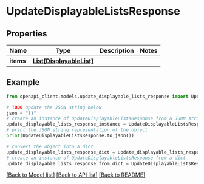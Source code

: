 # UpdateDisplayableListsResponse


## Properties

Name | Type | Description | Notes
------------ | ------------- | ------------- | -------------
**items** | [**List[DisplayableList]**](DisplayableList.md) |  | 

## Example

```python
from openapi_client.models.update_displayable_lists_response import UpdateDisplayableListsResponse

# TODO update the JSON string below
json = "{}"
# create an instance of UpdateDisplayableListsResponse from a JSON string
update_displayable_lists_response_instance = UpdateDisplayableListsResponse.from_json(json)
# print the JSON string representation of the object
print(UpdateDisplayableListsResponse.to_json())

# convert the object into a dict
update_displayable_lists_response_dict = update_displayable_lists_response_instance.to_dict()
# create an instance of UpdateDisplayableListsResponse from a dict
update_displayable_lists_response_from_dict = UpdateDisplayableListsResponse.from_dict(update_displayable_lists_response_dict)
```
[[Back to Model list]](../README.md#documentation-for-models) [[Back to API list]](../README.md#documentation-for-api-endpoints) [[Back to README]](../README.md)


